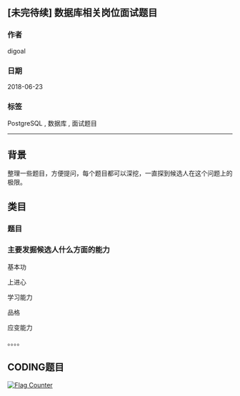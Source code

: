 ## [未完待续] 数据库相关岗位面试题目
                                                           
### 作者                                                           
digoal                                                           
                                                           
### 日期                                                           
2018-06-23                                                         
                                                           
### 标签                                                           
PostgreSQL , 数据库 , 面试题目  
                                                           
----                                                           
                                                           
## 背景  
整理一些题目，方便提问，每个题目都可以深挖，一直探到候选人在这个问题上的极限。


## 类目

### 题目


### 主要发掘候选人什么方面的能力


基本功

上进心

学习能力

品格

应变能力

。。。。



## CODING题目














  
<a rel="nofollow" href="http://info.flagcounter.com/h9V1"  ><img src="http://s03.flagcounter.com/count/h9V1/bg_FFFFFF/txt_000000/border_CCCCCC/columns_2/maxflags_12/viewers_0/labels_0/pageviews_0/flags_0/"  alt="Flag Counter"  border="0"  ></a>  
  
